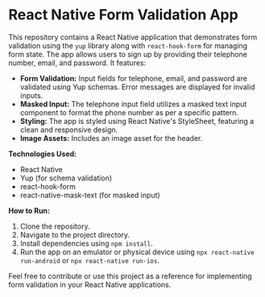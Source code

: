 # React Native Form Validation App

This repository contains a React Native application that demonstrates form validation using the `yup` library along with `react-hook-form` for managing form state. The app allows users to sign up by providing their telephone number, email, and password. It features:

- **Form Validation:** Input fields for telephone, email, and password are validated using Yup schemas. Error messages are displayed for invalid inputs.
- **Masked Input:** The telephone input field utilizes a masked text input component to format the phone number as per a specific pattern.
- **Styling:** The app is styled using React Native's StyleSheet, featuring a clean and responsive design.
- **Image Assets:** Includes an image asset for the header.

**Technologies Used:**

- React Native
- Yup (for schema validation)
- react-hook-form
- react-native-mask-text (for masked input)

**How to Run:**

1. Clone the repository.
2. Navigate to the project directory.
3. Install dependencies using `npm install`.
4. Run the app on an emulator or physical device using `npx react-native run-android` or `npx react-native run-ios`.

Feel free to contribute or use this project as a reference for implementing form validation in your React Native applications.
